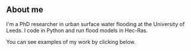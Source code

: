 ## About me
I'm a PhD researcher in urban surface water flooding at the University of Leeds. I code in Python and run flood models in Hec-Ras. 

You can see examples of my work by clicking below.

